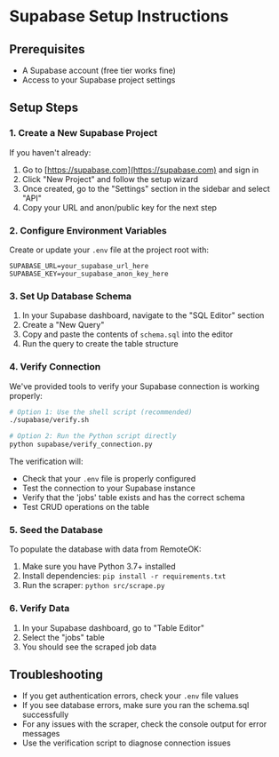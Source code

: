 # Supabase Setup Instructions

## Prerequisites
- A Supabase account (free tier works fine)
- Access to your Supabase project settings

## Setup Steps

### 1. Create a New Supabase Project
If you haven't already:
1. Go to [https://supabase.com](https://supabase.com) and sign in
2. Click "New Project" and follow the setup wizard
3. Once created, go to the "Settings" section in the sidebar and select "API"
4. Copy your URL and anon/public key for the next step

### 2. Configure Environment Variables
Create or update your `.env` file at the project root with:

```
SUPABASE_URL=your_supabase_url_here
SUPABASE_KEY=your_supabase_anon_key_here
```

### 3. Set Up Database Schema
1. In your Supabase dashboard, navigate to the "SQL Editor" section
2. Create a "New Query"
3. Copy and paste the contents of `schema.sql` into the editor
4. Run the query to create the table structure

### 4. Verify Connection
We've provided tools to verify your Supabase connection is working properly:

```bash
# Option 1: Use the shell script (recommended)
./supabase/verify.sh

# Option 2: Run the Python script directly
python supabase/verify_connection.py
```

The verification will:
- Check that your `.env` file is properly configured
- Test the connection to your Supabase instance
- Verify that the 'jobs' table exists and has the correct schema
- Test CRUD operations on the table

### 5. Seed the Database
To populate the database with data from RemoteOK:
1. Make sure you have Python 3.7+ installed
2. Install dependencies: `pip install -r requirements.txt`
3. Run the scraper: `python src/scrape.py`

### 6. Verify Data
1. In your Supabase dashboard, go to "Table Editor" 
2. Select the "jobs" table
3. You should see the scraped job data

## Troubleshooting
- If you get authentication errors, check your `.env` file values
- If you see database errors, make sure you ran the schema.sql successfully
- For any issues with the scraper, check the console output for error messages
- Use the verification script to diagnose connection issues
